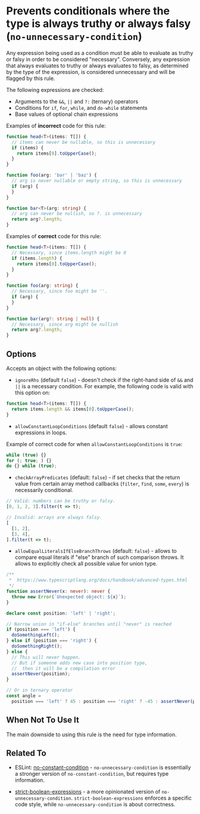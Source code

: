 # Prevents conditionals where the type is always truthy or always falsy (`no-unnecessary-condition`)

Any expression being used as a condition must be able to evaluate as truthy or falsy in order to be considered "necessary". Conversely, any expression that always evaluates to truthy or always evaluates to falsy, as determined by the type of the expression, is considered unnecessary and will be flagged by this rule.

The following expressions are checked:

- Arguments to the `&&`, `||` and `?:` (ternary) operators
- Conditions for `if`, `for`, `while`, and `do-while` statements
- Base values of optional chain expressions

Examples of **incorrect** code for this rule:

```ts
function head<T>(items: T[]) {
  // items can never be nullable, so this is unnecessary
  if (items) {
    return items[0].toUpperCase();
  }
}

function foo(arg: 'bar' | 'baz') {
  // arg is never nullable or empty string, so this is unnecessary
  if (arg) {
  }
}

function bar<T>(arg: string) {
  // arg can never be nullish, so ?. is unnecessary
  return arg?.length;
}
```

Examples of **correct** code for this rule:

```ts
function head<T>(items: T[]) {
  // Necessary, since items.length might be 0
  if (items.length) {
    return items[0].toUpperCase();
  }
}

function foo(arg: string) {
  // Necessary, since foo might be ''.
  if (arg) {
  }
}

function bar(arg?: string | null) {
  // Necessary, since arg might be nullish
  return arg?.length;
}
```

## Options

Accepts an object with the following options:

- `ignoreRhs` (default `false`) - doesn't check if the right-hand side of `&&` and `||` is a necessary condition. For example, the following code is valid with this option on:

```ts
function head<T>(items: T[]) {
  return items.length && items[0].toUpperCase();
}
```

- `allowConstantLoopConditions` (default `false`) - allows constant expressions in loops.

Example of correct code for when `allowConstantLoopConditions` is `true`:

```ts
while (true) {}
for (; true; ) {}
do {} while (true);
```

- `checkArrayPredicates` (default: `false`) - if set checks that the return value from certain array method callbacks (`filter`, `find`, `some`, `every`) is necessarily conditional.

```ts
// Valid: numbers can be truthy or falsy.
[0, 1, 2, 3].filter(t => t);

// Invalid: arrays are always falsy.
[
  [1, 2],
  [3, 4],
].filter(t => t);
```

- `allowEqualLiteralsIfElseBranchThrows` (default: `false`) - allows to compare equal literals if "else" branch of such comparison throws. It allows to explicitly check all possible value for union type.

```ts
/**
 *  https://www.typescriptlang.org/docs/handbook/advanced-types.html
 */
function assertNever(x: never): never {
  throw new Error(`Unexpected object: ${x}`);
}

declare const position: 'left' | 'right';

// Narrow union in "if-else" branches until "never" is reached
if (position === 'left') {
  doSomethingLeft();
} else if (position === 'right') {
  doSomethingRight();
} else {
  // This will never happen.
  // But if someone adds new case into position type,
  //  then it will be a compilation error
  assertNever(position);
}

// Or in ternary operator
const angle =
  position === 'left' ? 45 : position === 'right' ? -45 : assertNever(position);
```

## When Not To Use It

The main downside to using this rule is the need for type information.

## Related To

- ESLint: [no-constant-condition](https://eslint.org/docs/rules/no-constant-condition) - `no-unnecessary-condition` is essentially a stronger version of `no-constant-condition`, but requires type information.

- [strict-boolean-expressions](./strict-boolean-expressions.md) - a more opinionated version of `no-unnecessary-condition`. `strict-boolean-expressions` enforces a specific code style, while `no-unnecessary-condition` is about correctness.

